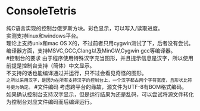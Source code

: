# ConsoleTetris
纯C语言实现的控制台俄罗斯方块。彩色显示，可以写入/读取进度。   
实测支持linux和windows平台。    
理论上支持unix和mac OS X的，不过前者只用cygwin测试了下，后者没有尝试。    
编译器方面，支持MSVC,GCC,Clang以及MinGW,Cygwin gcc等编译器。    
#控制台的要求
由于程序使用特殊汉字充当图形，并且提示信息是汉字，所以使用前提是控制台支持（简体）中文显示。    
不支持的话也能编译通过并运行，只不过会看见奇怪的图形。        
`之所以采用汉字，是因为在所有支持汉字的控制台上，一个汉字都占两个字符宽度，且形状比符号更为确定。`
#文件编码
考虑跨平台的缘故，源文件为UTF-8有BOM格式编码。    
如果确认控制台支持汉字显示，但是运行结果为还是乱码，可以尝试将源文件转化为控制台对应文件编码而后编译运行。      